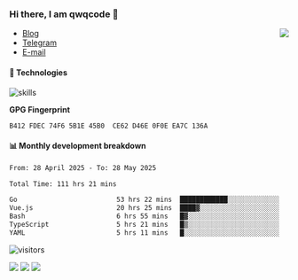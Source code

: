 <!--![](https://user-images.githubusercontent.com/22412567/89914023-fb3a6e80-dc26-11ea-82ba-5ed80e2ffb69.jpg)-->

### Hi there, I am qwqcode 👋

<img src="https://github-readme-stats.mrdulin.vercel.app/api?username=qwqcode&count_private=true&show_icons=true&hide_border=true&icon_color=586069&title_color=0366d6" align="right">

- [Blog](https://qwqaq.com/)
- [Telegram](https://t.me/qwqcode)
- [E-mail](mailto:qwqcode@gmail.com)

#### 🔧 Technologies

![skills](https://skillicons.dev/icons?i=go,ts,cs,js,java,php,py,regex,docker,git,svelte,sass,vue,nuxtjs,webpack,vite,laravel,electron,redis,vscode,visualstudio,idea,androidstudio,figma,ai,ps,pr,powershell,vim,bash&theme=light)

**GPG Fingerprint**

```
B412 FDEC 74F6 5B1E 45B0  CE62 D46E 0F0E EA7C 136A
```

#### 📊 Monthly development breakdown

<!--START_SECTION:waka-->

```txt
From: 28 April 2025 - To: 28 May 2025

Total Time: 111 hrs 21 mins

Go                         53 hrs 22 mins  ████████████░░░░░░░░░░░░░   47.93 %
Vue.js                     20 hrs 25 mins  ████▓░░░░░░░░░░░░░░░░░░░░   18.34 %
Bash                       6 hrs 55 mins   █▓░░░░░░░░░░░░░░░░░░░░░░░   06.22 %
TypeScript                 5 hrs 21 mins   █▒░░░░░░░░░░░░░░░░░░░░░░░   04.82 %
YAML                       5 hrs 11 mins   █░░░░░░░░░░░░░░░░░░░░░░░░   04.66 %
```

<!--END_SECTION:waka-->

![visitors](https://visitor-badge.laobi.icu/badge?page_id=qwqcode.visitor-badge)

<p>
  <img src="https://api.githubtrends.io/user/svg/qwqcode/langs?time_range=one_year&theme=classic" />
  <img src="https://api.githubtrends.io/user/svg/qwqcode/repos?time_range=one_year&theme=classic" />
  <img src="https://github-readme-stats.vercel.app/api/top-langs?username=qwqcode&show_icons=true&locale=en&layout=compact&hide=html&langs_count=20" />
</p>
